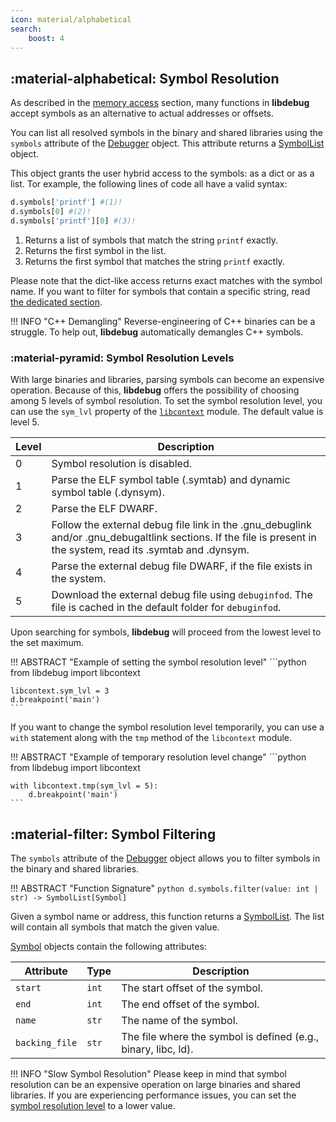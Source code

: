```yaml
---
icon: material/alphabetical
search:
    boost: 4
---
```

## :material-alphabetical: Symbol Resolution
As described in the [memory access](/basics/memory_access/#absolute-and-relative-addressing) section, many functions in **libdebug** accept symbols as an alternative to actual addresses or offsets.

You can list all resolved symbols in the binary and shared libraries using the `symbols` attribute of the [Debugger](/from_pydoc/generated/debugger/debugger/) object. This attribute returns a [SymbolList](/from_pydoc/generated/data/symbol_list/) object.

This object grants the user hybrid access to the symbols: as a dict or as a list. Tor example, the following lines of code all have a valid syntax:

```python
d.symbols['printf'] #(1)!
d.symbols[0] #(2)!
d.symbols['printf'][0] #(3)!
```

1. Returns a list of symbols that match the string `printf` exactly.
2. Returns the first symbol in the list.
3. Returns the first symbol that matches the string `printf` exactly.

Please note that the dict-like access returns exact matches with the symbol name. If you want to filter for symbols that contain a specific string, read [the dedicated section](#symbol-filtering).

!!! INFO "C++ Demangling"
    Reverse-engineering of C++ binaries can be a struggle. To help out, **libdebug** automatically demangles C++ symbols.

### :material-pyramid: Symbol Resolution Levels
With large binaries and libraries, parsing symbols can become an expensive operation. Because of this, **libdebug** offers the possibility of choosing among 5 levels of symbol resolution. To set the symbol resolution level, you can use the `sym_lvl` property of the [`libcontext`](/from_pydoc/generated/utils/libcontext) module. The default value is level 5.

| Level | Description |
|-------|-------------|
| 0     | Symbol resolution is disabled. |
| 1     | Parse the ELF symbol table (.symtab) and dynamic symbol table (.dynsym). |
| 2     | Parse the ELF DWARF. |
| 3     | Follow the external debug file link in the .gnu_debuglink and/or .gnu_debugaltlink sections. If the file is present in the system, read its .symtab and .dynsym. |
| 4     | Parse the external debug file DWARF, if the file exists in the system. |
| 5     | Download the external debug file using `debuginfod`. The file is cached in the default folder for `debuginfod`. |

Upon searching for symbols, **libdebug** will proceed from the lowest level to the set maximum.

!!! ABSTRACT "Example of setting the symbol resolution level"
    ```python
    from libdebug import libcontext

    libcontext.sym_lvl = 3
    d.breakpoint('main')
    ```

If you want to change the symbol resolution level temporarily, you can use a `with` statement along with the `tmp` method of the `libcontext` module.

!!! ABSTRACT "Example of temporary resolution level change"
    ```python
    from libdebug import libcontext

    with libcontext.tmp(sym_lvl = 5):
        d.breakpoint('main')
    ```

## :material-filter: Symbol Filtering
The `symbols` attribute of the [Debugger](/from_pydoc/generated/debugger/debugger/) object allows you to filter symbols in the binary and shared libraries.

!!! ABSTRACT "Function Signature"
    ```python
    d.symbols.filter(value: int | str) -> SymbolList[Symbol]
    ```

Given a symbol name or address, this function returns a [SymbolList](/from_pydoc/generated/data/symbol_list/). The list will contain all symbols that match the given value.

[Symbol](/from_pydoc/generated/data/symbol/) objects contain the following attributes:

| Attribute | Type | Description |
|-----------|------|-------------|
| `start`   | `int` | The start offset of the symbol. |
| `end`     | `int` | The end offset of the symbol. |
| `name`    | `str` | The name of the symbol. |
| `backing_file` | `str` | The file where the symbol is defined (e.g., binary, libc, ld). |

!!! INFO "Slow Symbol Resolution"
    Please keep in mind that symbol resolution can be an expensive operation on large binaries and shared libraries. If you are experiencing performance issues, you can set the [symbol resolution level](#symbol-resolution-levels) to a lower value.